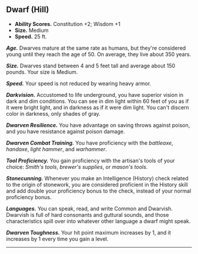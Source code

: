 ﻿## Dwarf (Hill)

- **Ability Scores.** Constitution +2; Wisdom +1
- **Size.** Medium
- **Speed.** 25 ft.

***Age.*** Dwarves mature at the same rate as humans, but they're considered young until they reach the age of 50. On average, they live about 350 years.

***Size.*** Dwarves stand between 4 and 5 feet tall and average about 150 pounds. Your size is Medium.

***Speed.*** Your speed is not reduced by wearing heavy armor.

***Darkvision.*** Accustomed to life underground, you have superior vision in dark and dim conditions. You can see in dim light within 60 feet of you as if it were bright light, and in darkness as if it were dim light. You can't discern color in darkness, only shades of gray.

***Dwarven Resilience.*** You have advantage on saving throws against poison, and you have resistance against poison damage.

***Dwarven Combat Training.*** You have proficiency with the *battleaxe*, *handaxe*, *light hammer*, and *warhammer*.

***Tool Proficiency.*** You gain proficiency with the artisan's tools of your choice: *Smith's tools*, *brewer's supplies*, or *mason's tools*.

***Stonecunning.*** Whenever you make an Intelligence (History) check related to the origin of stonework, you are considered proficient in the History skill and add double your proficiency bonus to the check, instead of your normal proficiency bonus.

***Languages.*** You can speak, read, and write Common and Dwarvish. Dwarvish is full of hard consonants and guttural sounds, and those characteristics spill over into whatever other language a dwarf might speak.

***Dwarven Toughness.*** Your hit point maximum increases by 1, and it increases by 1 every time you gain a level.

---


